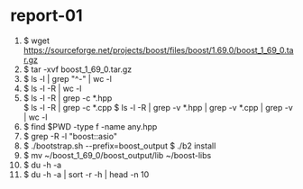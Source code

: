 # report-01
1. $ wget https://sourceforge.net/projects/boost/files/boost/1.69.0/boost_1_69_0.tar.gz
2. $ tar -xvf boost_1_69_0.tar.gz
3. $ ls -l | grep "^-" | wc -l
4. $ ls -l -R | wc -l
5. $ ls -l -R | grep -c *.hpp  
   $ ls -l -R | grep -c *.cpp 
   $ ls -l -R | grep -v *.hpp | grep -v *.cpp | grep -v | wc -l   
6. $ find $PWD -type f -name any.hpp
7. $ grep -R -l "boost::asio"
8. $ ./bootstrap.sh --prefix=boost_output
   $ ./b2 install    
9. $ mv ~/boost_1_69_0/boost_output/lib ~/boost-libs
10. $ du -h -a 
11. $ du -h -a | sort -r -h | head -n 10
